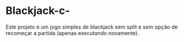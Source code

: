 # Blackjack-c-
Este projeto é um jogo simples de blackjack sem split e sem opção de recomeçar a partida (apenas executando novamente).
